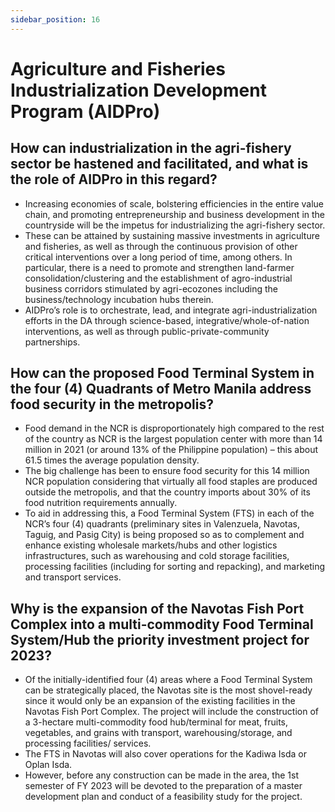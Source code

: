 ```yaml
---
sidebar_position: 16
---
```


# Agriculture and Fisheries Industrialization Development Program (AIDPro) 


## How can industrialization in the agri-fishery sector be hastened and facilitated, and what is the role of AIDPro in this regard? 

- Increasing economies of scale, bolstering efficiencies in the entire value chain, and promoting entrepreneurship and business development in the countryside will be the impetus for industrializing the agri-fishery sector.
- These can be attained by sustaining massive investments in agriculture and fisheries, as well as through the continuous provision of other critical interventions over a long period of time, among others. In particular, there is a need to promote and strengthen land-farmer consolidation/clustering and the establishment of agro-industrial business corridors stimulated by agri-ecozones including the business/technology incubation hubs therein.
- AIDPro’s role is to orchestrate, lead, and integrate agri-industrialization efforts in the DA through science-based, integrative/whole-of-nation interventions, as well as through public-private-community partnerships.

## How can the proposed Food Terminal System in the four (4) Quadrants of Metro Manila address food security in the metropolis? 

- Food demand in the NCR is disproportionately high compared to the rest of the country as NCR is the largest population center with more than 14 million in 2021 (or around 13% of the Philippine population) – this about 61.5 times the average population density.
- The big challenge has been to ensure food security for this 14 million NCR population considering that virtually all food staples are produced outside the metropolis, and that the country imports about 30% of its food nutrition requirements annually.
- To aid in addressing this, a Food Terminal System (FTS) in each of the NCR’s four (4) quadrants (preliminary sites in Valenzuela, Navotas, Taguig, and Pasig City) is being proposed so as to complement and enhance existing wholesale markets/hubs and other logistics infrastructures, such as warehousing and cold storage facilities, processing facilities (including for sorting and repacking), and marketing and transport services.


## Why is the expansion of the Navotas Fish Port Complex into a multi-commodity Food Terminal System/Hub the priority investment project for 2023?

- Of the initially-identified four (4) areas where a Food Terminal System can be strategically placed, the Navotas site is the most shovel-ready since it would only be an expansion of the existing facilities in the Navotas Fish Port Complex. The project will include the construction of a 3-hectare multi-commodity food hub/terminal for meat, fruits, vegetables, and grains with transport, warehousing/storage, and processing facilities/ services.
- The FTS in Navotas will also cover operations for the Kadiwa Isda or Oplan Isda.
- However, before any construction can be made in the area, the 1st semester of FY 2023 will be devoted to the preparation of a master development plan and conduct of a feasibility study for the project.





